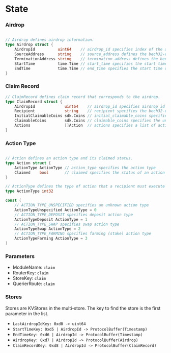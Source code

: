 <!-- order: 2 -->

# State

### Airdrop

```go

// Airdrop defines airdrop information.
type Airdrop struct {
	AirdropId          uint64    // airdrop_id specifies index of the airdrop
	SourceAddress      string    // source_address defines the bech32-encoded source address
	TerminationAddress string    // termination_address defines the bech32-encoded termination address
	StartTime          time.Time // start_time specifies the start time of the airdrop
	EndTime            time.Time // end_time specifies the start time of the airdrop
}
```

### Claim Record

```go
// ClaimRecord defines claim record that corresponds to the airdrop.
type ClaimRecord struct {
	AirdropId             uint64    // airdrop_id specifies airdrop id
	Recipient             string    // recipient specifies the bech32-encoded address that is eligible to claim airdrop
	InitialClaimableCoins sdk.Coins // initial_claimable_coins specifies the initial claimable coins
	ClaimableCoins        sdk.Coins // claimable_coins specifies the unclaimed claimable coins
	Actions               []Action  // actions specifies a list of actions
}
```

### Action Type

```go

// Action defines an action type and its claimed status.
type Action struct {
	ActionType ActionType // action_type specifies the action type
	Claimed    bool       // claimed specifies the status of an action
}

// ActionType defines the type of action that a recipient must execute in order to receive a claimable amount.
type ActionType int32

const (
	// ACTION_TYPE_UNSPECIFIED specifies an unknown action type
	ActionTypeUnspecified ActionType = 0
	// ACTION_TYPE_DEPOSIT specifies deposit action type
	ActionTypeDeposit ActionType = 1
	// ACTION_TYPE_SWAP specifies swap action type
	ActionTypeSwap ActionType = 2
	// ACTION_TYPE_FARMING specifies farming (stake) action type
	ActionTypeFarming ActionType = 3
)
```

### Parameters

- ModuleName: `claim`
- RouterKey: `claim`
- StoreKey: `claim`
- QuerierRoute: `claim`


### Stores

Stores are KVStores in the multi-store. The key to find the store is the first parameter in the list.

- `LastAirdropIdKey: 0xd0 -> uint64`
- `StartTimeKey: 0xd5 | AirdropId -> ProtocolBuffer(Timestamp)`
- `EndTimeKey: 0xd6 | AirdropId -> ProtocolBuffer(Timestamp)`
- `AirdropKey: 0xd7 | AirdropId -> ProtocolBuffer(Airdrop)`
- `ClaimRecordKey: 0xd8 | AirdropId -> ProtocolBuffer(ClaimRecord)`
